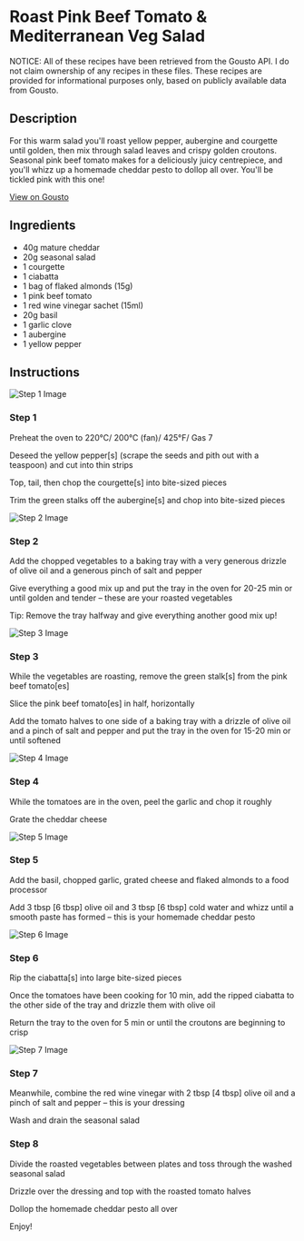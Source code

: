 # Roast Pink Beef Tomato & Mediterranean Veg Salad

NOTICE: All of these recipes have been retrieved from the Gousto API. I do not claim ownership of any recipes in these files. These recipes are provided for informational purposes only, based on publicly available data from Gousto.

## Description

For this warm salad you'll roast yellow pepper, aubergine and courgette until golden, then mix through salad leaves and crispy golden croutons. Seasonal pink beef tomato makes for a deliciously juicy centrepiece, and you'll whizz up a homemade cheddar pesto to dollop all over. You'll be tickled pink with this one!

[View on Gousto](https://www.gousto.co.uk/recipes/cookbook/roast-pink-beef-tomato-mediterranean-veg-salad)

## Ingredients

- 40g mature cheddar
- 20g seasonal salad
- 1 courgette
- 1 ciabatta
- 1 bag of flaked almonds (15g)
- 1 pink beef tomato
- 1 red wine vinegar sachet (15ml)
- 20g basil
- 1 garlic clove
- 1 aubergine
- 1 yellow pepper

## Instructions

![Step 1 Image](https://production-media.gousto.co.uk/cms/recipe-step-image/2157.-step-1-x200.jpg)

### Step 1

Preheat the oven to 220°C/ 200°C (fan)/ 425°F/ Gas 7


Deseed the yellow pepper<span class="text-danger">[s]</span> (scrape the seeds and pith out with a teaspoon) and cut into thin strips


Top, tail, then chop the courgette<span class="text-danger">[s]</span> into bite-sized pieces


Trim the green stalks off the aubergine<span class="text-danger">[s]</span> and chop into bite-sized pieces

![Step 2 Image](https://production-media.gousto.co.uk/cms/recipe-step-image/2157.-step-2-x200.jpg)

### Step 2

Add the chopped vegetables to a baking tray with a very generous drizzle of olive oil and a generous pinch of salt and pepper


Give everything a good mix up and put the tray in the oven for 20-25 min or until golden and tender – these are your roasted vegetables 


Tip: Remove the tray halfway and give everything another good mix up!

![Step 3 Image](https://production-media.gousto.co.uk/cms/recipe-step-image/2157.-step-3-1-x200.jpg)

### Step 3

While the vegetables are roasting, remove the green stalk<span class="text-danger">[s]</span> from the pink beef tomato<span class="text-danger">[es]</span>


Slice the pink beef tomato<span class="text-danger">[es]</span> in half, horizontally


Add the tomato halves to one side of a baking tray with a drizzle of olive oil and a pinch of salt and pepper and put the tray in the oven for 15-20 min or until softened

![Step 4 Image](https://production-media.gousto.co.uk/cms/recipe-step-image/2157.-step-4-x200.jpg)

### Step 4

While the tomatoes are in the oven, peel the garlic and chop it roughly


Grate the cheddar cheese

![Step 5 Image](https://production-media.gousto.co.uk/cms/recipe-step-image/2157.-step-5-x200.jpg)

### Step 5

Add the basil, chopped garlic, grated cheese and flaked almonds to a food processor


Add 3 tbsp <span class="text-danger">[6 tbsp]</span> olive oil and 3 tbsp<span class="text-danger"> [6 tbsp]</span> cold water and whizz until a smooth paste has formed – this is your homemade cheddar pesto

![Step 6 Image](https://production-media.gousto.co.uk/cms/recipe-step-image/2157.-step-6-x200.jpg)

### Step 6

Rip the ciabatta<span class="text-danger">[s]</span> into large bite-sized pieces


Once the tomatoes have been cooking for 10 min, add the ripped ciabatta to the other side of the tray and drizzle them with olive oil


Return the tray to the oven for 5 min or until the croutons are beginning to crisp

![Step 7 Image](https://production-media.gousto.co.uk/cms/recipe-step-image/2157.-step-7-x200.jpg)

### Step 7

Meanwhile, combine the red wine vinegar with 2 tbsp <span class="text-danger">[4 tbsp]</span> olive oil and a pinch of salt and pepper – this is your dressing


Wash and drain the <span class="text-highlight">seasonal salad </span>

### Step 8

Divide the roasted vegetables between plates and toss through the <span class="text-highlight">washed seasonal salad</span>


Drizzle over the dressing and top with the roasted tomato halves


Dollop the homemade cheddar pesto all over


Enjoy!

